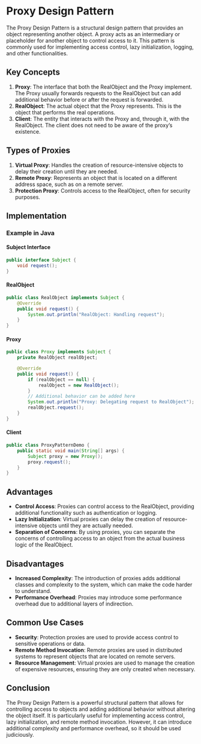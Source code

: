 
# Proxy Design Pattern

The Proxy Design Pattern is a structural design pattern that provides an object representing another object. A proxy acts as an intermediary or placeholder for another object to control access to it. This pattern is commonly used for implementing access control, lazy initialization, logging, and other functionalities.

## Key Concepts

1. **Proxy**: The interface that both the RealObject and the Proxy implement. The Proxy usually forwards requests to the RealObject but can add additional behavior before or after the request is forwarded.
2. **RealObject**: The actual object that the Proxy represents. This is the object that performs the real operations.
3. **Client**: The entity that interacts with the Proxy and, through it, with the RealObject. The client does not need to be aware of the proxy’s existence.

## Types of Proxies

1. **Virtual Proxy**: Handles the creation of resource-intensive objects to delay their creation until they are needed.
2. **Remote Proxy**: Represents an object that is located on a different address space, such as on a remote server.
3. **Protection Proxy**: Controls access to the RealObject, often for security purposes.

## Implementation

### Example in Java

#### Subject Interface

```java
public interface Subject {
    void request();
}
```

#### RealObject

```java
public class RealObject implements Subject {
    @Override
    public void request() {
        System.out.println("RealObject: Handling request");
    }
}
```

#### Proxy

```java
public class Proxy implements Subject {
    private RealObject realObject;

    @Override
    public void request() {
        if (realObject == null) {
            realObject = new RealObject();
        }
        // Additional behavior can be added here
        System.out.println("Proxy: Delegating request to RealObject");
        realObject.request();
    }
}
```

#### Client

```java
public class ProxyPatternDemo {
    public static void main(String[] args) {
        Subject proxy = new Proxy();
        proxy.request();
    }
}
```

## Advantages

- **Control Access**: Proxies can control access to the RealObject, providing additional functionality such as authentication or logging.
- **Lazy Initialization**: Virtual proxies can delay the creation of resource-intensive objects until they are actually needed.
- **Separation of Concerns**: By using proxies, you can separate the concerns of controlling access to an object from the actual business logic of the RealObject.

## Disadvantages

- **Increased Complexity**: The introduction of proxies adds additional classes and complexity to the system, which can make the code harder to understand.
- **Performance Overhead**: Proxies may introduce some performance overhead due to additional layers of indirection.

## Common Use Cases

- **Security**: Protection proxies are used to provide access control to sensitive operations or data.
- **Remote Method Invocation**: Remote proxies are used in distributed systems to represent objects that are located on remote servers.
- **Resource Management**: Virtual proxies are used to manage the creation of expensive resources, ensuring they are only created when necessary.

## Conclusion

The Proxy Design Pattern is a powerful structural pattern that allows for controlling access to objects and adding additional behavior without altering the object itself. It is particularly useful for implementing access control, lazy initialization, and remote method invocation. However, it can introduce additional complexity and performance overhead, so it should be used judiciously.
